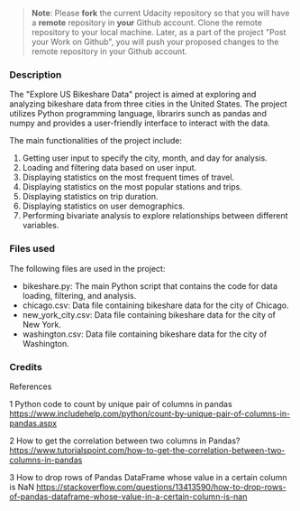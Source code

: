 >**Note**: Please **fork** the current Udacity repository so that you will have a **remote** repository in **your** Github account. Clone the remote repository to your local machine. Later, as a part of the project "Post your Work on Github", you will push your proposed changes to the remote repository in your Github account.

### Description
The "Explore US Bikeshare Data" project is aimed at exploring and analyzing bikeshare data from three cities in the United States. The project utilizes Python programming language, librarirs sunch as pandas and numpy and provides a user-friendly interface to interact with the data.

The main functionalities of the project include:
1. Getting user input to specify the city, month, and day for analysis.
2. Loading and filtering data based on user input.
3. Displaying statistics on the most frequent times of travel.
4. Displaying statistics on the most popular stations and trips.
5. Displaying statistics on trip duration.
6. Displaying statistics on user demographics.
7. Performing bivariate analysis to explore relationships between different variables.

### Files used
The following files are used in the project:
- bikeshare.py: The main Python script that contains the code for data loading, filtering, and analysis.
- chicago.csv: Data file containing bikeshare data for the city of Chicago.
- new_york_city.csv: Data file containing bikeshare data for the city of New York.
- washington.csv: Data file containing bikeshare data for the city of Washington.

### Credits
References

1 Python code to count by unique pair of columns in pandas
  https://www.includehelp.com/python/count-by-unique-pair-of-columns-in-pandas.aspx

2 How to get the correlation between two columns in Pandas?
  https://www.tutorialspoint.com/how-to-get-the-correlation-between-two-columns-in-pandas

3 How to drop rows of Pandas DataFrame whose value in a certain column is NaN
  https://stackoverflow.com/questions/13413590/how-to-drop-rows-of-pandas-dataframe-whose-value-in-a-certain-column-is-nan